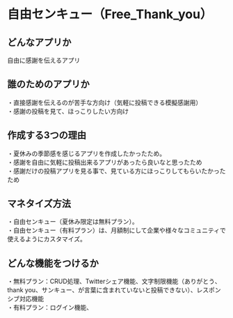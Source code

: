 # 自由センキュー（Free_Thank_you）

## どんなアプリか
自由に感謝を伝えるアプリ

## 誰のためのアプリか
・直接感謝を伝えるのが苦手な方向け（気軽に投稿できる模擬感謝用）  
・感謝の投稿を見て、ほっこりしたい方向け

## 作成する3つの理由
・夏休みの季節感を感じるアプリを作成したかったため。  
・感謝を自由に気軽に投稿出来るアプリがあったら良いなと思ったため  
・感謝だけの投稿アプリを見る事で、見ている方にほっこりしてもらいたかったため  

## マネタイズ方法
・自由センキュー（夏休み限定は無料プラン）。  
・自由センキュー（有料プラン）は、月額制にして企業や様々なコミュニティで使えるようにカスタマイズ。

## どんな機能をつけるか
・無料プラン：CRUD処理、Twitterシェア機能、文字制限機能（ありがとう、thank you、サンキュー、が言葉に含まれていないと投稿できない）、レスポンシブ対応機能  
・有料プラン：ログイン機能、

